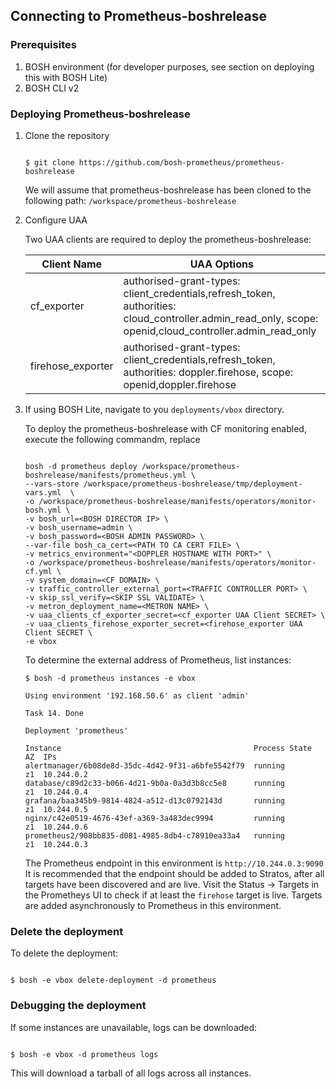 ## Connecting to Prometheus-boshrelease

### Prerequisites

1. BOSH environment (for developer purposes, see section on deploying this with BOSH Lite)
1. BOSH CLI v2

### Deploying Prometheus-boshrelease

1. Clone the repository

    ```

    $ git clone https://github.com/bosh-prometheus/prometheus-boshrelease

    ```
    
    We will assume that prometheus-boshrelease has been cloned to the following path: `/workspace/prometheus-boshrelease`

1. Configure UAA

    Two UAA clients are required to deploy the prometheus-boshrelease:

    | Client Name | UAA Options |
    |-------------|-------------|
    | cf_exporter | authorised-grant-types: client_credentials,refresh_token, authorities: cloud_controller.admin_read_only, scope: openid,cloud_controller.admin_read_only |
    | firehose_exporter | authorised-grant-types: client_credentials,refresh_token, authorities: doppler.firehose, scope: openid,doppler.firehose |

1. If using BOSH Lite, navigate to you `deployments/vbox` directory.

    To deploy the prometheus-boshrelease with CF monitoring enabled, execute the following commandm, replace 
 
    ```

    bosh -d prometheus deploy /workspace/prometheus-boshrelease/manifests/prometheus.yml \
    --vars-store /workspace/prometheus-boshrelease/tmp/deployment-vars.yml  \
    -o /workspace/prometheus-boshrelease/manifests/operators/monitor-bosh.yml \
    -v bosh_url=<BOSH DIRECTOR IP> \
    -v bosh_username=admin \
    -v bosh_password=<BOSH ADMIN PASSWORD> \
    --var-file bosh_ca_cert=<PATH TO CA CERT FILE> \
    -v metrics_environment="<DOPPLER HOSTNAME WITH PORT>" \
    -o /workspace/prometheus-boshrelease/manifests/operators/monitor-cf.yml \
    -v system_domain=<CF DOMAIN> \
    -v traffic_controller_external_port=<TRAFFIC CONTROLLER PORT> \
    -v skip_ssl_verify=<SKIP SSL VALIDATE> \
    -v metron_deployment_name=<METRON NAME> \
    -v uaa_clients_cf_exporter_secret=<cf_exporter UAA Client SECRET> \
    -v uaa_clients_firehose_exporter_secret=<firehose_exporter UAA Client SECRET \
    -e vbox

    ```

    To determine the external address of Prometheus, list instances:

    ```
    $ bosh -d prometheus instances -e vbox

    Using environment '192.168.50.6' as client 'admin'

    Task 14. Done

    Deployment 'prometheus'

    Instance                                           Process State  AZ  IPs  
    alertmanager/6b08de8d-35dc-4d42-9f31-a6bfe5542f79  running        z1  10.244.0.2  
    database/c89d2c33-b066-4d21-9b0a-0a3d3b8cc5e8      running        z1  10.244.0.4  
    grafana/baa345b9-9814-4824-a512-d13c0792143d       running        z1  10.244.0.5  
    nginx/c42e0519-4676-43ef-a369-3a483dec9994         running        z1  10.244.0.6  
    prometheus2/908bb835-d081-4985-8db4-c78910ea33a4   running        z1  10.244.0.3  

    ```

    The Prometheus endpoint in this environment is `http://10.244.0.3:9090`
    It is recommended that the endpoint should be added to Stratos, after all targets have been discovered and are live. Visit the Status -> Targets in the Prometheys UI to check if at least the `firehose` target is live. Targets are added asynchronously to Prometheus in this environment.

### Delete the deployment

To delete the deployment:

```

$ bosh -e vbox delete-deployment -d prometheus

```

### Debugging the deployment

If some instances are unavailable, logs can be downloaded:

```

$ bosh -e vbox -d prometheus logs

```

This will download a tarball of all logs across all instances.